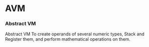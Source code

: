 # AVM
### Abstract VM
Abstract VM To create operands of several numeric types, Stack and Register them, and perform
mathematical operations on them.
